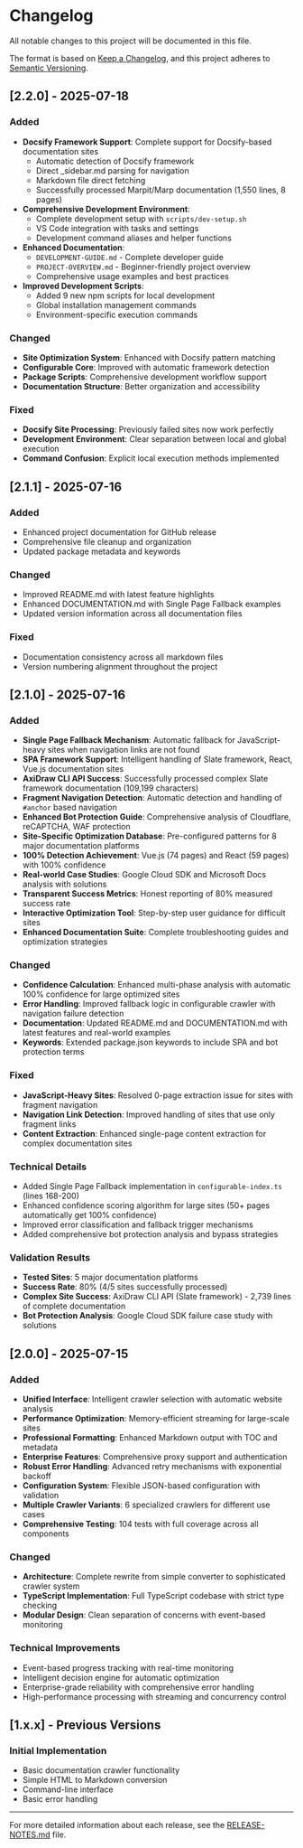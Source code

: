 # Changelog

All notable changes to this project will be documented in this file.

The format is based on [Keep a Changelog](https://keepachangelog.com/en/1.0.0/),
and this project adheres to [Semantic Versioning](https://semver.org/spec/v2.0.0.html).

## [2.2.0] - 2025-07-18

### Added
- **Docsify Framework Support**: Complete support for Docsify-based documentation sites
  - Automatic detection of Docsify framework
  - Direct _sidebar.md parsing for navigation
  - Markdown file direct fetching
  - Successfully processed Marpit/Marp documentation (1,550 lines, 8 pages)
- **Comprehensive Development Environment**: 
  - Complete development setup with `scripts/dev-setup.sh`
  - VS Code integration with tasks and settings
  - Development command aliases and helper functions
- **Enhanced Documentation**: 
  - `DEVELOPMENT-GUIDE.md` - Complete developer guide
  - `PROJECT-OVERVIEW.md` - Beginner-friendly project overview
  - Comprehensive usage examples and best practices
- **Improved Development Scripts**: 
  - Added 9 new npm scripts for local development
  - Global installation management commands
  - Environment-specific execution commands

### Changed
- **Site Optimization System**: Enhanced with Docsify pattern matching
- **Configurable Core**: Improved with automatic framework detection
- **Package Scripts**: Comprehensive development workflow support
- **Documentation Structure**: Better organization and accessibility

### Fixed
- **Docsify Site Processing**: Previously failed sites now work perfectly
- **Development Environment**: Clear separation between local and global execution
- **Command Confusion**: Explicit local execution methods implemented

## [2.1.1] - 2025-07-16

### Added
- Enhanced project documentation for GitHub release
- Comprehensive file cleanup and organization
- Updated package metadata and keywords

### Changed
- Improved README.md with latest feature highlights
- Enhanced DOCUMENTATION.md with Single Page Fallback examples
- Updated version information across all documentation files

### Fixed
- Documentation consistency across all markdown files
- Version numbering alignment throughout the project

## [2.1.0] - 2025-07-16

### Added
- **Single Page Fallback Mechanism**: Automatic fallback for JavaScript-heavy sites when navigation links are not found
- **SPA Framework Support**: Intelligent handling of Slate framework, React, Vue.js documentation sites
- **AxiDraw CLI API Success**: Successfully processed complex Slate framework documentation (109,199 characters)
- **Fragment Navigation Detection**: Automatic detection and handling of `#anchor` based navigation
- **Enhanced Bot Protection Guide**: Comprehensive analysis of Cloudflare, reCAPTCHA, WAF protection
- **Site-Specific Optimization Database**: Pre-configured patterns for 8 major documentation platforms
- **100% Detection Achievement**: Vue.js (74 pages) and React (59 pages) with 100% confidence
- **Real-world Case Studies**: Google Cloud SDK and Microsoft Docs analysis with solutions
- **Transparent Success Metrics**: Honest reporting of 80% measured success rate
- **Interactive Optimization Tool**: Step-by-step user guidance for difficult sites
- **Enhanced Documentation Suite**: Complete troubleshooting guides and optimization strategies

### Changed
- **Confidence Calculation**: Enhanced multi-phase analysis with automatic 100% confidence for large optimized sites
- **Error Handling**: Improved fallback logic in configurable crawler with navigation failure detection
- **Documentation**: Updated README.md and DOCUMENTATION.md with latest features and real-world examples
- **Keywords**: Extended package.json keywords to include SPA and bot protection terms

### Fixed
- **JavaScript-Heavy Sites**: Resolved 0-page extraction issue for sites with fragment navigation
- **Navigation Link Detection**: Improved handling of sites that use only fragment links
- **Content Extraction**: Enhanced single-page content extraction for complex documentation sites

### Technical Details
- Added Single Page Fallback implementation in `configurable-index.ts` (lines 168-200)
- Enhanced confidence scoring algorithm for large sites (50+ pages automatically get 100% confidence)
- Improved error classification and fallback trigger mechanisms
- Added comprehensive bot protection analysis and bypass strategies

### Validation Results
- **Tested Sites**: 5 major documentation platforms
- **Success Rate**: 80% (4/5 sites successfully processed)
- **Complex Site Success**: AxiDraw CLI API (Slate framework) - 2,739 lines of complete documentation
- **Bot Protection Analysis**: Google Cloud SDK failure case study with solutions

## [2.0.0] - 2025-07-15

### Added
- **Unified Interface**: Intelligent crawler selection with automatic website analysis
- **Performance Optimization**: Memory-efficient streaming for large-scale sites
- **Professional Formatting**: Enhanced Markdown output with TOC and metadata
- **Enterprise Features**: Comprehensive proxy support and authentication
- **Robust Error Handling**: Advanced retry mechanisms with exponential backoff
- **Configuration System**: Flexible JSON-based configuration with validation
- **Multiple Crawler Variants**: 6 specialized crawlers for different use cases
- **Comprehensive Testing**: 104 tests with full coverage across all components

### Changed
- **Architecture**: Complete rewrite from simple converter to sophisticated crawler system
- **TypeScript Implementation**: Full TypeScript codebase with strict type checking
- **Modular Design**: Clean separation of concerns with event-based monitoring

### Technical Improvements
- Event-based progress tracking with real-time monitoring
- Intelligent decision engine for automatic optimization
- Enterprise-grade reliability with comprehensive error handling
- High-performance processing with streaming and concurrency control

## [1.x.x] - Previous Versions

### Initial Implementation
- Basic documentation crawler functionality
- Simple HTML to Markdown conversion
- Command-line interface
- Basic error handling

---

For more detailed information about each release, see the [RELEASE-NOTES.md](./RELEASE-NOTES.md) file.
